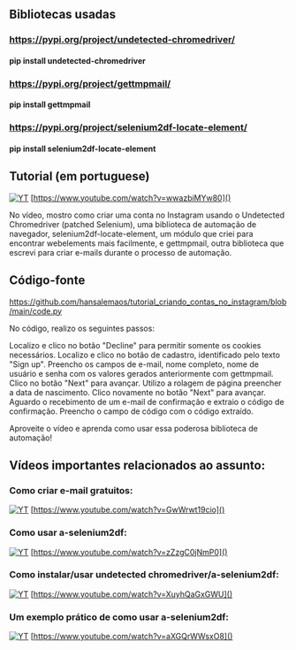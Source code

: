 ## Bibliotecas usadas

### https://pypi.org/project/undetected-chromedriver/

#### pip install undetected-chromedriver

### https://pypi.org/project/gettmpmail/

#### pip install gettmpmail

### https://pypi.org/project/selenium2df-locate-element/

#### pip install selenium2df-locate-element


## Tutorial (em portuguese)

[![YT](https://i.ytimg.com/vi/wwazbiMYw80/maxresdefault.jpg)](https://www.youtube.com/watch?v=wwazbiMYw80)
[https://www.youtube.com/watch?v=wwazbiMYw80]()

No vídeo, mostro como criar uma conta no Instagram usando o Undetected Chromedriver (patched Selenium), uma biblioteca de automação de navegador, selenium2df-locate-element, um módulo que criei para encontrar webelements mais facilmente, e gettmpmail, outra biblioteca que escrevi para criar e-mails durante o processo de automação.

## Código-fonte 

https://github.com/hansalemaos/tutorial_criando_contas_no_instagram/blob/main/code.py

No código, realizo os seguintes passos:

Localizo e clico no botão "Decline" para permitir somente os cookies necessários.
Localizo e clico no botão de cadastro, identificado pelo texto "Sign up".
Preencho os campos de e-mail, nome completo, nome de usuário e senha com os valores gerados anteriormente com gettmpmail.
Clico no botão "Next" para avançar.
Utilizo a rolagem de página preencher a data de nascimento.
Clico novamente no botão "Next" para avançar.
Aguardo o recebimento de um e-mail de confirmação e extraio o código de confirmação.
Preencho o campo de código com o código extraído.

Aproveite o vídeo e aprenda como usar essa poderosa biblioteca de automação!

## Vídeos importantes relacionados ao assunto: 

### Como criar e-mail gratuitos:

[![YT](https://i.ytimg.com/vi/GwWrwt19cio/maxresdefault.jpg)](https://www.youtube.com/watch?v=GwWrwt19cio)
[https://www.youtube.com/watch?v=GwWrwt19cio]()

### Como usar a-selenium2df:

[![YT](https://i.ytimg.com/vi/zZzgC0jNmP0/maxresdefault.jpg)](https://www.youtube.com/watch?v=zZzgC0jNmP0)
[https://www.youtube.com/watch?v=zZzgC0jNmP0]()

### Como instalar/usar undetected chromedriver/a-selenium2df: 

[![YT](https://i.ytimg.com/vi/XuyhQaGxGWU/maxresdefault.jpg)](https://www.youtube.com/watch?v=XuyhQaGxGWU)
[https://www.youtube.com/watch?v=XuyhQaGxGWU]()

### Um exemplo prático de como usar a-selenium2df:

[![YT](https://i.ytimg.com/vi/aXGQrWWsxO8/maxresdefault.jpg)](https://www.youtube.com/watch?v=aXGQrWWsxO8)
[https://www.youtube.com/watch?v=aXGQrWWsxO8]()

